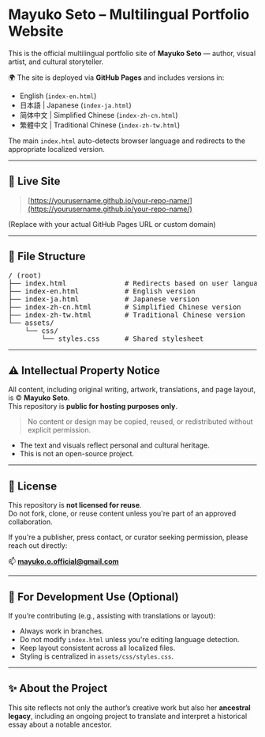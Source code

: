 # Mayuko Seto – Multilingual Portfolio Website

This is the official multilingual portfolio site of **Mayuko Seto** — author, visual artist, and cultural storyteller.

🌍 The site is deployed via **GitHub Pages** and includes versions in:

- English (`index-en.html`)
- 日本語 | Japanese (`index-ja.html`)
- 简体中文 | Simplified Chinese (`index-zh-cn.html`)
- 繁體中文 | Traditional Chinese (`index-zh-tw.html`)

The main `index.html` auto-detects browser language and redirects to the appropriate localized version.

---

## 🔗 Live Site

> [https://yourusername.github.io/your-repo-name/](https://yourusername.github.io/your-repo-name/)

(Replace with your actual GitHub Pages URL or custom domain)

---

## 🧭 File Structure
<pre>
/ (root)
├── index.html              # Redirects based on user language
├── index-en.html           # English version
├── index-ja.html           # Japanese version
├── index-zh-cn.html        # Simplified Chinese version
├── index-zh-tw.html        # Traditional Chinese version
└── assets/
    └── css/
        └── styles.css      # Shared stylesheet
</pre>

---

## ⚠️ Intellectual Property Notice

All content, including original writing, artwork, translations, and page layout, is © **Mayuko Seto**.  
This repository is **public for hosting purposes only**.

> No content or design may be copied, reused, or redistributed without explicit permission.

- The text and visuals reflect personal and cultural heritage.
- This is not an open-source project.

---

## 🚫 License

This repository is **not licensed for reuse**.  
Do not fork, clone, or reuse content unless you're part of an approved collaboration.

If you're a publisher, press contact, or curator seeking permission, please reach out directly:

📫 **mayuko.o.official@gmail.com**

---

## 🧪 For Development Use (Optional)

If you’re contributing (e.g., assisting with translations or layout):

- Always work in branches.
- Do not modify `index.html` unless you're editing language detection.
- Keep layout consistent across all localized files.
- Styling is centralized in `assets/css/styles.css`.

---

## ✨ About the Project

This site reflects not only the author’s creative work but also her **ancestral legacy**, including an ongoing project to translate and interpret a historical essay about a notable ancestor.
